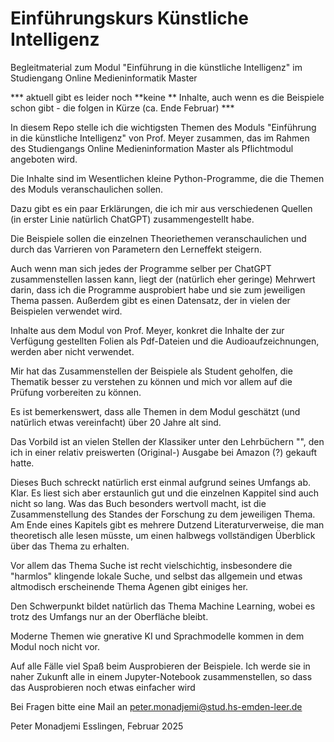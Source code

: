# Einführungskurs Künstliche Intelligenz

Begleitmaterial zum Modul "Einführung in die künstliche Intelligenz" im Studiengang Online Medieninformatik Master

*** aktuell gibt es leider noch **keine ** Inhalte, auch wenn es die Beispiele schon gibt  - die folgen in Kürze (ca. Ende Februar) ***

In diesem Repo stelle ich die wichtigsten Themen des Moduls "Einführung in die künstliche Intelligenz" von Prof. Meyer zusammen, das im Rahmen des Studiengangs Online Medieninformation Master als Pflichtmodul angeboten wird.

Die Inhalte sind im Wesentlichen kleine Python-Programme, die die Themen des Moduls veranschaulichen sollen.

Dazu gibt es ein paar Erklärungen, die ich mir aus verschiedenen Quellen (in erster Linie natürlich ChatGPT) zusammengestellt habe.

Die Beispiele sollen die einzelnen Theoriethemen veranschaulichen und durch das Varrieren von Parametern den Lerneffekt steigern.

Auch wenn man sich jedes der Programme selber per ChatGPT zusammenstellen lassen kann, liegt der (natürlich eher geringe) Mehrwert darin, dass ich die Programme ausprobiert habe und sie zum jeweiligen Thema passen. Außerdem gibt es einen Datensatz, der in vielen der Beispielen verwendet wird.

Inhalte aus dem Modul von Prof. Meyer, konkret die Inhalte der zur Verfügung gestellten Folien als Pdf-Dateien und die Audioaufzeichnungen, werden aber nicht verwendet.

Mir hat das Zusammenstellen der Beispiele als Student geholfen, die Thematik besser zu verstehen zu können und mich vor allem auf die Prüfung vorbereiten zu können.

Es ist bemerkenswert, dass alle Themen in dem Modul geschätzt (und natürlich etwas vereinfacht) über 20 Jahre alt sind.

Das Vorbild ist an vielen Stellen der Klassiker unter den Lehrbüchern "", den ich in einer relativ preiswerten (Original-) Ausgabe bei Amazon (?) gekauft hatte.

Dieses Buch schreckt natürlich erst einmal aufgrund seines Umfangs ab. Klar. Es liest sich aber erstaunlich gut und die einzelnen Kappitel sind auch nicht so lang. Was das Buch besonders wertvoll macht, ist die Zusammenstellung des Standes der Forschung zu dem jeweiligen Thema. Am Ende eines Kapitels gibt es mehrere Dutzend Literaturverweise, die man theoretisch alle lesen müsste, um einen halbwegs vollständigen Überblick über das Thema zu erhalten.

Vor allem das Thema Suche ist recht vielschichtig, insbesondere die "harmlos" klingende lokale Suche, und selbst das allgemein und etwas altmodisch erscheinende Thema Agenen gibt einiges her.

Den Schwerpunkt bildet natürlich das Thema Machine Learning, wobei es trotz des Umfangs nur an der Oberfläche bleibt.

Moderne Themen wie gnerative KI und Sprachmodelle kommen in dem Modul noch nicht vor.

Auf alle Fälle viel Spaß beim Ausprobieren der Beispiele. Ich werde sie in naher Zukunft alle in einem Jupyter-Notebook zusammenstellen, so dass das Ausprobieren noch etwas einfacher wird

Bei Fragen bitte eine Mail an peter.monadjemi@stud.hs-emden-leer.de

Peter Monadjemi
Esslingen, Februar 2025
